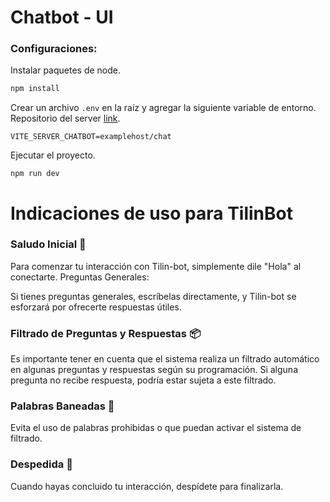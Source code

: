 # Chatbot - UI

### Configuraciones:

Instalar paquetes de node.

```sh
npm install
```

Crear un archivo `.env` en la raíz y agregar la siguiente variable de entorno.
Repositorio del server [link](https://github.com/g-susvs/chatbot-flask).

```
VITE_SERVER_CHATBOT=examplehost/chat
```

Ejecutar el proyecto.

```
npm run dev
```

# Indicaciones de uso para TilinBot

### Saludo Inicial 👋

Para comenzar tu interacción con Tilin-bot, simplemente dile "Hola" al conectarte.
Preguntas Generales:

Si tienes preguntas generales, escríbelas directamente, y Tilin-bot se esforzará por ofrecerte respuestas útiles.

### Filtrado de Preguntas y Respuestas 📦

Es importante tener en cuenta que el sistema realiza un filtrado automático en algunas preguntas y respuestas según su programación. Si alguna pregunta no recibe respuesta, podría estar sujeta a este filtrado.

### Palabras Baneadas 🚫

Evita el uso de palabras prohibidas o que puedan activar el sistema de filtrado.

### Despedida 👋

Cuando hayas concluido tu interacción, despídete para finalizarla.
